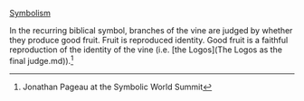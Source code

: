 [Symbolism](Symbolism.md)

In the recurring biblical symbol, branches of  the vine are judged by whether they produce good fruit. Fruit is reproduced identity. Good fruit is a faithful reproduction of the identity of the vine (i.e. [the Logos](The Logos as the final judge.md)).[^1]

[^1]: Jonathan Pageau at the Symbolic World Summit


